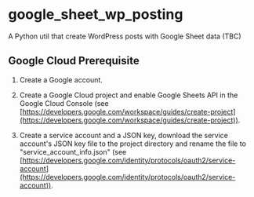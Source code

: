 # google_sheet_wp_posting
A Python util that create WordPress posts with Google Sheet data (TBC)

## Google Cloud Prerequisite
1. Create a Google account.

2. Create a Google Cloud project and enable Google Sheets API in the Google Cloud Console (see [https://developers.google.com/workspace/guides/create-project](https://developers.google.com/workspace/guides/create-project)).

3. Create a service account and a JSON key, download the service account's JSON key file to the project directory  and rename the file to "service_account_info.json" (see [https://developers.google.com/identity/protocols/oauth2/service-account](https://developers.google.com/identity/protocols/oauth2/service-account)).
